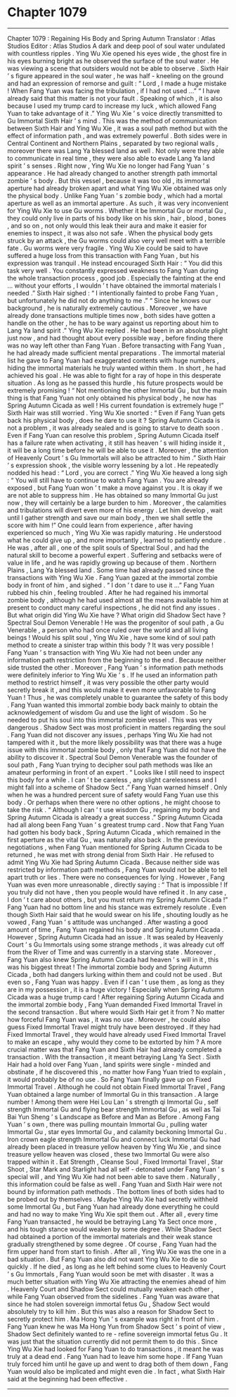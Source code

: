 
# Chapter 1079


---

Chapter 1079 : Regaining His Body and Spring Autumn
Translator :
Atlas Studios
Editor :
Atlas Studios
A dark and deep pool of soul water undulated with countless ripples .
Ying Wu Xie opened his eyes wide , the ghost fire in his eyes burning bright as he observed the surface of the soul water .
He was viewing a scene that outsiders would not be able to observe .
Sixth Hair ’ s figure appeared in the soul water , he was half - kneeling on the ground and had an expression of remorse and guilt : “ Lord , I made a huge mistake ! When Fang Yuan was facing the tribulation , if I had not used …”
“ I have already said that this matter is not your fault . Speaking of which , it is also because I used my trump card to increase my luck , which allowed Fang Yuan to take advantage of it .” Ying Wu Xie ’ s voice directly transmitted to Gu Immortal Sixth Hair ’ s mind .
This was the method of communication between Sixth Hair and Ying Wu Xie , it was a soul path method but with the effect of information path , and was extremely powerful .
Both sides were in Central Continent and Northern Plains , separated by two regional walls , moreover there was Lang Ya blessed land as well . Not only were they able to communicate in real time , they were also able to evade Lang Ya land spirit ’ s senses .
Right now , Ying Wu Xie no longer had Fang Yuan ’ s appearance .
He had already changed to another strength path immortal zombie ’ s body .
But this vessel , because it was too old , its immortal aperture had already broken apart and what Ying Wu Xie obtained was only the physical body . Unlike Fang Yuan ’ s zombie body , which had a mortal aperture as well as an immortal aperture .
As such , it was very inconvenient for Ying Wu Xie to use Gu worms . Whether it be Immortal Gu or mortal Gu , they could only live in parts of his body like on his skin , hair , blood , bones , and so on , not only would this leak their aura and make it easier for enemies to inspect , it was also not safe . When the physical body gets struck by an attack , the Gu worms could also very well meet with a terrible fate .
Gu worms were very fragile .
Ying Wu Xie could be said to have suffered a huge loss from this transaction with Fang Yuan , but his expression was tranquil .
He instead encouraged Sixth Hair : “ You did this task very well . You constantly expressed weakness to Fang Yuan during the whole transaction process , good job . Especially the fainting at the end … without your efforts , I wouldn ’ t have obtained the immortal materials I needed .”
Sixth Hair sighed : “ I intentionally fainted to probe Fang Yuan , but unfortunately he did not do anything to me .”
“ Since he knows our background , he is naturally extremely cautious . Moreover , we have already done transactions multiple times now , both sides have gotten a handle on the other , he has to be wary against us reporting about him to Lang Ya land spirit .” Ying Wu Xie replied .
He had been in an absolute plight just now , and had thought about every possible way , before finding there was no way left other than Fang Yuan .
Before transacting with Fang Yuan , he had already made sufficient mental preparations .
The immortal material list he gave to Fang Yuan had exaggerated contents with huge numbers , hiding the immortal materials he truly wanted within them .
In short , he had achieved his goal .
He was able to fight for a ray of hope in this desperate situation .
As long as he passed this hurdle , his future prospects would be extremely promising !
“ Not mentioning the other Immortal Gu , but the main thing is that Fang Yuan not only obtained his physical body , he now has Spring Autumn Cicada as well ! His current foundation is extremely huge !” Sixth Hair was still worried .
Ying Wu Xie snorted : “ Even if Fang Yuan gets back his physical body , does he dare to use it ? Spring Autumn Cicada is not a problem , it was already sealed and is going to starve to death soon . Even if Fang Yuan can resolve this problem , Spring Autumn Cicada itself has a failure rate when activating , it still has heaven ’ s will hiding inside it , it will be a long time before he will be able to use it . Moreover , the attention of Heavenly Court ’ s Gu Immortals will also be attracted to him .”
Sixth Hair ’ s expression shook , the visible worry lessening by a lot .
He repeatedly nodded his head : “ Lord , you are correct .”
Ying Wu Xie heaved a long sigh : “ You will still have to continue to watch Fang Yuan . You are already exposed , but Fang Yuan won ’ t make a move against you . It is okay if we are not able to suppress him . He has obtained so many Immortal Gu just now , they will certainly be a large burden to him . Moreover , the calamities and tribulations will divert even more of his energy . Let him develop , wait until I gather strength and save our main body , then we shall settle the score with him !”
One could learn from experience , after having experienced so much , Ying Wu Xie was rapidly maturing .
He understood what he could give up , and more importantly , learned to patiently endure .
He was , after all , one of the split souls of Spectral Soul , and had the natural skill to become a powerful expert .
Suffering and setbacks were of value in life , and he was rapidly growing up because of them .
Northern Plains , Lang Ya blessed land .
Some time had already passed since the transactions with Ying Wu Xie .
Fang Yuan gazed at the immortal zombie body in front of him , and sighed .
“ I don ’ t dare to use it …” Fang Yuan rubbed his chin , feeling troubled .
After he had regained his immortal zombie body , although he had used almost all the means available to him at present to conduct many careful inspections , he did not find any issues .
But what origin did Ying Wu Xie have ? What origin did Shadow Sect have ?
Spectral Soul Demon Venerable !
He was the progenitor of soul path , a Gu Venerable , a person who had once ruled over the world and all living beings !
Would his split soul , Ying Wu Xie , have some kind of soul path method to create a sinister trap within this body ?
It was very possible !
Fang Yuan ’ s transaction with Ying Wu Xie had not been under any information path restriction from the beginning to the end .
Because neither side trusted the other .
Moreover , Fang Yuan ’ s information path methods were definitely inferior to Ying Wu Xie ’ s . If he used an information path method to restrict himself , it was very possible the other party would secretly break it , and this would make it even more unfavorable to Fang Yuan !
Thus , he was completely unable to guarantee the safety of this body .
Fang Yuan wanted this immortal zombie body back mainly to obtain the acknowledgement of wisdom Gu and use the light of wisdom . So he needed to put his soul into this immortal zombie vessel .
This was very dangerous .
Shadow Sect was most proficient in matters regarding the soul .
Fang Yuan did not discover any issues , perhaps Ying Wu Xie had not tampered with it , but the more likely possibility was that there was a huge issue with this immortal zombie body , only that Fang Yuan did not have the ability to discover it .
Spectral Soul Demon Venerable was the founder of soul path , Fang Yuan trying to decipher soul path methods was like an amateur performing in front of an expert .
“ Looks like I still need to inspect this body for a while . I can ’ t be careless , any slight carelessness and I might fall into a scheme of Shadow Sect .” Fang Yuan warned himself .
Only when he was a hundred percent sure of safety would Fang Yuan use this body .
Or perhaps when there were no other options , he might choose to take the risk .
“ Although I can ’ t use wisdom Gu , regaining my body and Spring Autumn Cicada is already a great success .”
Spring Autumn Cicada had all along been Fang Yuan ’ s greatest trump card .
Now that Fang Yuan had gotten his body back , Spring Autumn Cicada , which remained in the first aperture as the vital Gu , was naturally also back .
In the previous negotiations , when Fang Yuan mentioned for Spring Autumn Cicada to be returned , he was met with strong denial from Sixth Hair .
He refused to admit Ying Wu Xie had Spring Autumn Cicada .
Because neither side was restricted by information path methods , Fang Yuan would not be able to tell apart truth or lies . There were no consequences for lying .
However , Fang Yuan was even more unreasonable , directly saying : “ That is impossible ! If you truly did not have , then you people would have refined it . In any case , I don ’ t care about others , but you must return my Spring Autumn Cicada !”
Fang Yuan had no bottom line and his stance was extremely resolute .
Even though Sixth Hair said that he would swear on his life , shouting loudly as he vowed , Fang Yuan ’ s attitude was unchanged .
After wasting a good amount of time , Fang Yuan regained his body and Spring Autumn Cicada .
However , Spring Autumn Cicada had an issue .
It was sealed by Heavenly Court ’ s Gu Immortals using some strange methods , it was already cut off from the River of Time and was currently in a starving state .
Moreover , Fang Yuan also knew Spring Autumn Cicada had heaven ’ s will in it , this was his biggest threat !
The immortal zombie body and Spring Autumn Cicada , both had dangers lurking within them and could not be used .
But even so , Fang Yuan was happy .
Even if I can ’ t use them , as long as they are in my possession , it is a huge victory !
Especially when Spring Autumn Cicada was a huge trump card !
After regaining Spring Autumn Cicada and the immortal zombie body , Fang Yuan demanded Fixed Immortal Travel in the second transaction .
But where would Sixth Hair get it from ?
No matter how forceful Fang Yuan was , it was no use . Moreover , he could also guess Fixed Immortal Travel might truly have been destroyed . If they had Fixed Immortal Travel , they would have already used Fixed Immortal Travel to make an escape , why would they come to be extorted by him ?
A more crucial matter was that Fang Yuan and Sixth Hair had already completed a transaction .
With the transaction , it meant betraying Lang Ya Sect .
Sixth Hair had a hold over Fang Yuan , land spirits were single - minded and obstinate , if he discovered this , no matter how Fang Yuan tried to explain , it would probably be of no use .
So Fang Yuan finally gave up on Fixed Immortal Travel .
Although he could not obtain Fixed Immortal Travel , Fang Yuan obtained a large number of Immortal Gu in this transaction .
A large number !
Among them were Hei Lou Lan ’ s strength qi Immortal Gu , self strength Immortal Gu and flying bear strength Immortal Gu , as well as Tai Bai Yun Sheng ’ s Landscape as Before and Man as Before . Among Fang Yuan ’ s own , there was pulling mountain Immortal Gu , pulling water Immortal Gu , star eyes Immortal Gu , and calamity beckoning Immortal Gu .
Iron crown eagle strength Immortal Gu and connect luck Immortal Gu had already been placed in treasure yellow heaven by Ying Wu Xie , and since treasure yellow heaven was closed , these two Immortal Gu were also trapped within it .
Eat Strength , Cleanse Soul , Fixed Immortal Travel , Star Shoot , Star Mark and Starlight had all self - detonated under Fang Yuan ’ s special will , and Ying Wu Xie had not been able to save them .
Naturally , this information could be false as well .
Fang Yuan and Sixth Hair were not bound by information path methods . The bottom lines of both sides had to be probed out by themselves . Maybe Ying Wu Xie had secretly withheld some Immortal Gu , but Fang Yuan had already done everything he could and had no way to make Ying Wu Xie spit them out .
After all , every time Fang Yuan transacted , he would be betraying Lang Ya Sect once more , and his tough stance would weaken by some degree . While Shadow Sect had obtained a portion of the immortal materials and their weak stance gradually strengthened by some degree .
Of course , Fang Yuan had the firm upper hand from start to finish . After all , Ying Wu Xie was the one in a bad situation .
But Fang Yuan also did not want Ying Wu Xie to die so quickly .
If he died , as long as he left behind some clues to Heavenly Court ’ s Gu Immortals , Fang Yuan would soon be met with disaster .
It was a much better situation with Ying Wu Xie attracting the enemies ahead of him . Heavenly Court and Shadow Sect could mutually weaken each other , while Fang Yuan observed from the sidelines .
Fang Yuan was aware that since he had stolen sovereign immortal fetus Gu , Shadow Sect would absolutely try to kill him . But this was also a reason for Shadow Sect to secretly protect him .
Ma Hong Yun ’ s example was right in front of him . Fang Yuan knew he was Ma Hong Yun from Shadow Sect ’ s point of view , Shadow Sect definitely wanted to re - refine sovereign immortal fetus Gu . It was just that the situation currently did not permit them to do this .
Since Ying Wu Xie had looked for Fang Yuan to do transactions , it meant he was truly at a dead end . Fang Yuan had to leave him some hope .
If Fang Yuan truly forced him until he gave up and went to drag both of them down , Fang Yuan would also be implicated and might even die .
In fact , what Sixth Hair said at the beginning had been effective .

---

